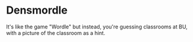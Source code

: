 # Densmordle

It's like the game "Wordle" but instead, you're guessing classrooms at BU, with a picture of the classroom as a hint.
